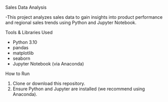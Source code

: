 Sales Data Analysis

-This project analyzes sales data to gain insights into product performance and regional sales trends using Python and Jupyter Notebook.

 Tools & Libraries Used

- Python 3.10
- pandas
- matplotlib
- seaborn
- Jupyter Notebook (via Anaconda)

How to Run

1. Clone or download this repository.
2. Ensure Python and Jupyter are installed (we recommend using Anaconda).

